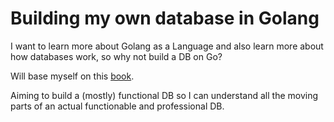 # Building my own database in Golang

I want to learn more about Golang as a Language and also learn more about how databases work, so why not build a DB on Go?

Will base myself on this [book](https://build-your-own.org/database/).

Aiming to build a (mostly) functional DB so I can understand all the moving parts of an actual functionable and professional DB.